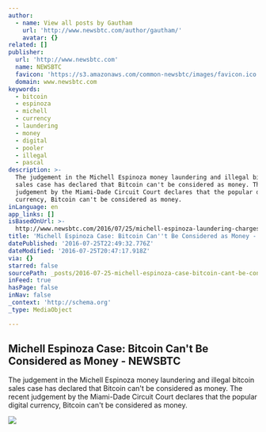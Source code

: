 ```yaml
---
author:
  - name: View all posts by Gautham
    url: 'http://www.newsbtc.com/author/gautham/'
    avatar: {}
related: []
publisher:
  url: 'http://www.newsbtc.com'
  name: NEWSBTC
  favicon: 'https://s3.amazonaws.com/common-newsbtc/images/favicon.ico'
  domain: www.newsbtc.com
keywords:
  - bitcoin
  - espinoza
  - michell
  - currency
  - laundering
  - money
  - digital
  - pooler
  - illegal
  - pascal
description: >-
  The judgement in the Michell Espinoza money laundering and illegal bitcoin
  sales case has declared that Bitcoin can't be considered as money. The recent
  judgement by the Miami-Dade Circuit Court declares that the popular digital
  currency, Bitcoin can't be considered as money.
inLanguage: en
app_links: []
isBasedOnUrl: >-
  http://www.newsbtc.com/2016/07/25/michell-espinoza-laundering-charges-thrown-out/
title: 'Michell Espinoza Case: Bitcoin Can''t Be Considered as Money - NEWSBTC'
datePublished: '2016-07-25T22:49:32.776Z'
dateModified: '2016-07-25T20:47:17.918Z'
via: {}
starred: false
sourcePath: _posts/2016-07-25-michell-espinoza-case-bitcoin-cant-be-considered-as-money.md
inFeed: true
hasPage: false
inNav: false
_context: 'http://schema.org'
_type: MediaObject

---
```

<article style=""><h1>Michell Espinoza Case: Bitcoin Can't Be Considered as Money - NEWSBTC</h1><p>The judgement in the Michell Espinoza money laundering and illegal bitcoin sales case has declared that Bitcoin can't be considered as money. The recent judgement by the Miami-Dade Circuit Court declares that the popular digital currency, Bitcoin can't be considered as money.</p><img src="http://s3.amazonaws.com/main-newsbtc-images/2016/05/22103937/shutterstock_304657874.jpg" /></article>